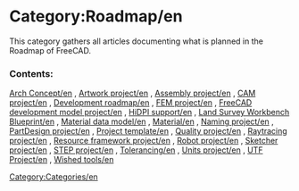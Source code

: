# Category:Roadmap/en
This category gathers all articles documenting what is planned in the Roadmap of FreeCAD.

### Contents:

[Arch Concept/en](Arch_Concept/en.md) , [Artwork project/en](Artwork_project/en.md) , [Assembly project/en](Assembly_project/en.md) , [CAM project/en](CAM_project/en.md) , [Development roadmap/en](Development_roadmap/en.md) , [FEM project/en](FEM_project/en.md) , [FreeCAD development model project/en](FreeCAD_development_model_project/en.md) , [HiDPI support/en](HiDPI_support/en.md) , [Land Survey Workbench Blueprint/en](Land_Survey_Workbench_Blueprint/en.md) , [Material data model/en](Material_data_model/en.md) , [Material/en](Material/en.md) , [Naming project/en](Naming_project/en.md) , [PartDesign project/en](PartDesign_project/en.md) , [Project template/en](Project_template/en.md) , [Quality project/en](Quality_project/en.md) , [Raytracing project/en](Raytracing_project/en.md) , [Resource framework project/en](Resource_framework_project/en.md) , [Robot project/en](Robot_project/en.md) , [Sketcher project/en](Sketcher_project/en.md) , [STEP project/en](STEP_project/en.md) , [Tolerancing/en](Tolerancing/en.md) , [Units project/en](Units_project/en.md) , [UTF Project/en](UTF_Project/en.md) , [Wished tools/en](Wished_tools/en.md)

[Category:Categories/en](Category:Categories/en.md)
